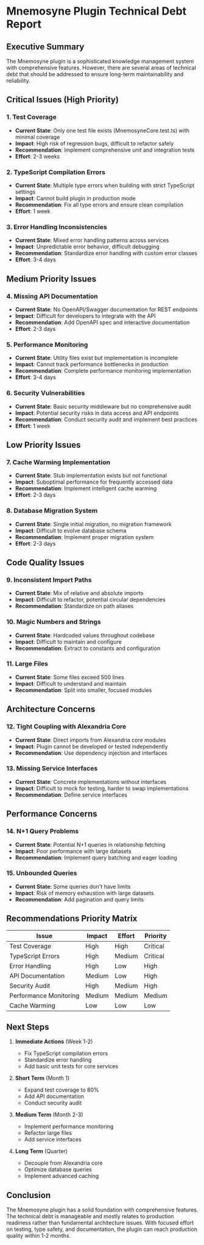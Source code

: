 # Mnemosyne Plugin Technical Debt Report

## Executive Summary

The Mnemosyne plugin is a sophisticated knowledge management system with comprehensive features. However, there are several areas of technical debt that should be addressed to ensure long-term maintainability and reliability.

## Critical Issues (High Priority)

### 1. Test Coverage
- **Current State**: Only one test file exists (MnemosyneCore.test.ts) with minimal coverage
- **Impact**: High risk of regression bugs, difficult to refactor safely
- **Recommendation**: Implement comprehensive unit and integration tests
- **Effort**: 2-3 weeks

### 2. TypeScript Compilation Errors
- **Current State**: Multiple type errors when building with strict TypeScript settings
- **Impact**: Cannot build plugin in production mode
- **Recommendation**: Fix all type errors and ensure clean compilation
- **Effort**: 1 week

### 3. Error Handling Inconsistencies
- **Current State**: Mixed error handling patterns across services
- **Impact**: Unpredictable error behavior, difficult debugging
- **Recommendation**: Standardize error handling with custom error classes
- **Effort**: 3-4 days

## Medium Priority Issues

### 4. Missing API Documentation
- **Current State**: No OpenAPI/Swagger documentation for REST endpoints
- **Impact**: Difficult for developers to integrate with the API
- **Recommendation**: Add OpenAPI spec and interactive documentation
- **Effort**: 2-3 days

### 5. Performance Monitoring
- **Current State**: Utility files exist but implementation is incomplete
- **Impact**: Cannot track performance bottlenecks in production
- **Recommendation**: Complete performance monitoring implementation
- **Effort**: 3-4 days

### 6. Security Vulnerabilities
- **Current State**: Basic security middleware but no comprehensive audit
- **Impact**: Potential security risks in data access and API endpoints
- **Recommendation**: Conduct security audit and implement best practices
- **Effort**: 1 week

## Low Priority Issues

### 7. Cache Warming Implementation
- **Current State**: Stub implementation exists but not functional
- **Impact**: Suboptimal performance for frequently accessed data
- **Recommendation**: Implement intelligent cache warming
- **Effort**: 2-3 days

### 8. Database Migration System
- **Current State**: Single initial migration, no migration framework
- **Impact**: Difficult to evolve database schema
- **Recommendation**: Implement proper migration system
- **Effort**: 2-3 days

## Code Quality Issues

### 9. Inconsistent Import Paths
- **Current State**: Mix of relative and absolute imports
- **Impact**: Difficult to refactor, potential circular dependencies
- **Recommendation**: Standardize on path aliases

### 10. Magic Numbers and Strings
- **Current State**: Hardcoded values throughout codebase
- **Impact**: Difficult to maintain and configure
- **Recommendation**: Extract to constants and configuration

### 11. Large Files
- **Current State**: Some files exceed 500 lines
- **Impact**: Difficult to understand and maintain
- **Recommendation**: Split into smaller, focused modules

## Architecture Concerns

### 12. Tight Coupling with Alexandria Core
- **Current State**: Direct imports from Alexandria core modules
- **Impact**: Plugin cannot be developed or tested independently
- **Recommendation**: Use dependency injection and interfaces

### 13. Missing Service Interfaces
- **Current State**: Concrete implementations without interfaces
- **Impact**: Difficult to mock for testing, harder to swap implementations
- **Recommendation**: Define service interfaces

## Performance Concerns

### 14. N+1 Query Problems
- **Current State**: Potential N+1 queries in relationship fetching
- **Impact**: Poor performance with large datasets
- **Recommendation**: Implement query batching and eager loading

### 15. Unbounded Queries
- **Current State**: Some queries don't have limits
- **Impact**: Risk of memory exhaustion with large datasets
- **Recommendation**: Add pagination and query limits

## Recommendations Priority Matrix

| Issue | Impact | Effort | Priority |
|-------|--------|--------|----------|
| Test Coverage | High | High | Critical |
| TypeScript Errors | High | Medium | Critical |
| Error Handling | High | Low | High |
| API Documentation | Medium | Low | High |
| Security Audit | High | Medium | High |
| Performance Monitoring | Medium | Medium | Medium |
| Cache Warming | Low | Low | Low |

## Next Steps

1. **Immediate Actions** (Week 1-2)
   - Fix TypeScript compilation errors
   - Standardize error handling
   - Add basic unit tests for core services

2. **Short Term** (Month 1)
   - Expand test coverage to 80%
   - Add API documentation
   - Conduct security audit

3. **Medium Term** (Month 2-3)
   - Implement performance monitoring
   - Refactor large files
   - Add service interfaces

4. **Long Term** (Quarter)
   - Decouple from Alexandria core
   - Optimize database queries
   - Implement advanced caching

## Conclusion

The Mnemosyne plugin has a solid foundation with comprehensive features. The technical debt is manageable and mostly relates to production readiness rather than fundamental architecture issues. With focused effort on testing, type safety, and documentation, the plugin can reach production quality within 1-2 months.